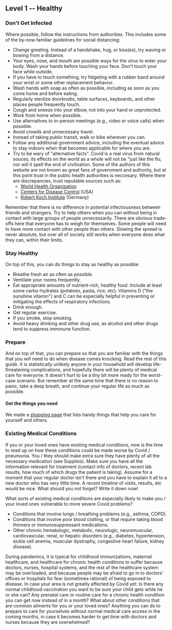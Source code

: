 ## Level 1 -- Healthy

### Don't Get Infected

Where possible, follow the instructions from authorities. This includes some of the by-now familiar guidelines for social distancing:

* Change greeting. Instead of a handshake, hug, or kiss(es), try waving or bowing from a distance.
* Your eyes, nose, and mouth are possible ways for the virus to enter your body. Wash your hands before touching your face. Don't touch your face while outside.
* If you have to touch something, try fidgeting with a rubber band around your wrist or some other replacement behavior. 
* Wash hands with soap as often as possible, including as soon as you come home and before eating. 
* Regularly sterilize doorknobs, table surfaces, keyboards, and other places people frequently touch.
* Cough and sneeze into your elbow, not into your hand or unprotected. 
* Work from home when possible.
* Use alternatives to in-person meetings (e.g., video or voice calls) when possible. 
* Avoid crowds and unnecessary travel. 
* Instead of taking public transit, walk or bike wherever you can.
* Follow any additional government advice, including the eventual advice to stay indoors when that becomes applicable for where you are.
* Try to be wary of "alternative facts". Covid is a real virus from natural souces, its effects on the world as a whole will not be "just like the flu, nor will it spell the end of civilisation. Some of the authors of this website are not known as great fans of government and authority, but at this point trust in the public health authorities is neccesary. Where there are discrepancies, trust reputable sources such as:
   * [World Health Organization](https://www.who.int/emergencies/diseases/novel-coronavirus-2019)
   * [Centers for Disease Control](https://www.cdc.gov/coronavirus/2019-ncov/index.html) (USA)
   * [Robert Koch Institute](https://www.rki.de/DE/Content/InfAZ/N/Neuartiges_Coronavirus/nCoV.html) (Germany)

Remember that there is no difference in potential infectiousness between friends and strangers. Try to help others when you can without being in contact with large groups of people unnecessarily. There are obvious trade-offs here that everyone has to weigh for themselves. Some people will need to have more contact with other people than others. Slowing the spread is never absolute, but over all of society still works when everyone does what they can, within their limits.

### Stay Healthy

On top of this, you can do things to stay as healthy as possible: 

* Breathe fresh air as often as possible.
* Ventilate your rooms frequently.
* Eat appropriate amounts of nutrient-rich, healthy food. Include at least some carbo-hydrates (potatoes, pasta, rice, etc). Vitamins D ("the sunshine vitamin") and C can be especially helpful in preventing or mitigating the effects of respiratory infections. 
* Drink enough.
* Get regular exercise.
* If you smoke, stop smoking.
* Avoid heavy drinking and other drug use, as alcohol and other drugs tend to suppress immmune function.

### Prepare

And on top of that, you can prepare so that you are familiar with the things that you will need to do when disease comes knocking. Read the rest of this guide. It is statistically unlikely anyone in your household will develop life-threatening complications, and hopefully there will be plenty of medical care for everyone. It doesn't hurt to be a tiny bit more ready for the worst-case scenario. But remember at the same time that there is no reason to panic, take a deep breath, and continue your regular life as much as possible.

#### Get the things you need

We made a [shopping page](https://www.covid-at-home.info/shopping) that lists handy things that help you care for yourself and others.

### Existing Medical Conditions

If you or your loved ones have existing medical conditions, now is the time to read up on how these conditions could be made worse by Covid / pneumonia. You / they should make extra sure they have plenty of all the necessary medication (see Supplies). Make sure you have all the information relevant for treatment (contact info of doctors, recent lab results, how much of which drugs the patient is taking). Assume for a moment that your regular doctor isn't there and you have to explain it all to a new doctor who has very little time. A recent timeline of visits, results, etc would be nice. What should you not forget? Write it down now!

What sorts of existing medical conditions are especially likely to make you / your loved ones vulnerable to more severe Covid problems?
- Conditions that involve lungs / breathing problems (e.g., asthma, COPD).
- Conditions that involve poor blood clotting, or that require taking blood thinners or immunosuppressant medications.
-  Other chronic hematologic, metabolic, neurologic, neuromuscular, cardiovascular, renal, or hepatic disorders (e.g., diabetes, hypertension, sickle cell anemia, muscular dystrophy, congestive heart failure, kidney disease). 

During pandemics, it is typical for childhood immunizations, maternal healthcare, and healthcare for chronic health conditions to suffer because doctors, nurses, hospital systems, and the rest of the healthcare system may be overloaded, and because people may be afraid to go in to doctors' offices or hospitals for fear (sometimes rational) of being exposed to disease. In case your area is not greatly affected by Covid yet: Is there any normal childhood vaccination you want to be sure your child gets while he or she can? Any prenatal care or routine care for a chronic health condition you can get now instead of in a month? What about other conditions that are common ailments for you or your loved ones? Anything you can do to prepare to care for yourselves without normal medical care access in the coming months, in case it becomes harder to get time with doctors and nurses because they are overwhelmed?

